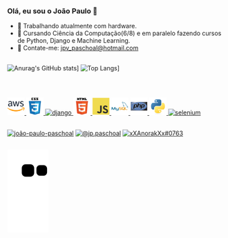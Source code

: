 ### Olá, eu sou o João Paulo 👋



- 🔭 Trabalhando atualmente com hardware.
- 🌱 Cursando Ciência da Computação(6/8) e em paralelo fazendo cursos de Python, Django e Machine Learning.
- 📧 Contate-me: jpv_paschoal@hotmail.com

##

![Anurag's GitHub stats](https://github-readme-stats.vercel.app/api?username=JoaoPauloPaschoal&show_icons=true&theme=tokyonight)]
![Top Langs](https://github-readme-stats.vercel.app/api/top-langs/?username=JoaoPauloPaschoal&show_icons=true&theme=tokyonight)]

## 
<div style="display: inline_block"><br>
  <p align="left"> 
   <a href="https://aws.amazon.com" target="_blank" rel="noreferrer"> <img src="https://raw.githubusercontent.com/devicons/devicon/master/icons/amazonwebservices/amazonwebservices-original-wordmark.svg" alt="aws" width="40" height="40"/> </a> 
   <a href="https://www.w3schools.com/css/" target="_blank" rel="noreferrer"> <img src="https://raw.githubusercontent.com/devicons/devicon/master/icons/css3/css3-original-wordmark.svg" alt="css3" width="40" height="40"/> </a> 
   <a href="https://www.djangoproject.com/" target="_blank" rel="noreferrer"> <img src="https://cdn.worldvectorlogo.com/logos/django.svg" alt="django" width="40" height="40"/> </a> 
   <a href="https://www.w3.org/html/" target="_blank" rel="noreferrer"> <img src="https://raw.githubusercontent.com/devicons/devicon/master/icons/html5/html5-original-wordmark.svg" alt="html5" width="40" height="40"/> </a> 
   <a href="https://developer.mozilla.org/en-US/docs/Web/JavaScript" target="_blank" rel="noreferrer"> <img src="https://raw.githubusercontent.com/devicons/devicon/master/icons/javascript/javascript-original.svg" alt="javascript" width="40" height="40"/> </a> 
   <a href="https://www.mysql.com/" target="_blank" rel="noreferrer"> <img src="https://raw.githubusercontent.com/devicons/devicon/master/icons/mysql/mysql-original-wordmark.svg" alt="mysql" width="40" height="40"/> </a> 
   <a href="https://www.php.net" target="_blank" rel="noreferrer"> <img src="https://raw.githubusercontent.com/devicons/devicon/master/icons/php/php-original.svg" alt="php" width="40" height="40"/> </a> 
   <a href="https://www.python.org" target="_blank" rel="noreferrer"> <img src="https://raw.githubusercontent.com/devicons/devicon/master/icons/python/python-original.svg" alt="python" width="40" height="40"/> </a> 
   <a href="https://www.selenium.dev" target="_blank" rel="noreferrer"> <img src="https://raw.githubusercontent.com/detain/svg-logos/780f25886640cef088af994181646db2f6b1a3f8/svg/selenium-logo.svg" alt="selenium" width="40" height="40"/> </a> </p>
</div>
  
##
  
<div>
  <a href="https://linkedin.com/in/joão-paulo-paschoal" target="blank"><img align="center" src="https://raw.githubusercontent.com/rahuldkjain/github-profile-readme-generator/master/src/images/icons/Social/linked-in-alt.svg" alt="joão-paulo-paschoal" height="30" width="40" /></a>  
  <a href="https://instagram.com/jp.paschoal" target="blank"><img align="center" src="https://raw.githubusercontent.com/rahuldkjain/github-profile-readme-generator/master/src/images/icons/Social/instagram.svg" alt="@jp.paschoal" height="30" width="40" /></a>
  <a href="https://discord.gg/xXAnorakXx#0763" target="blank"><img align="center" src="https://raw.githubusercontent.com/rahuldkjain/github-profile-readme-generator/master/src/images/icons/Social/discord.svg" alt="xXAnorakXx#0763" height="30" width="40" /></a>
</div>

##
  
![Snake animation](https://github.com/JoaoPauloPaschoal/JoaoPauloPaschoal/blob/output/github-contribution-grid-snake.svg)  
  
